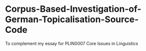 # Corpus-Based-Investigation-of-German-Topicalisation-Source-Code
To complement my essay for PLIN0007 Core Issues in Linguistics
